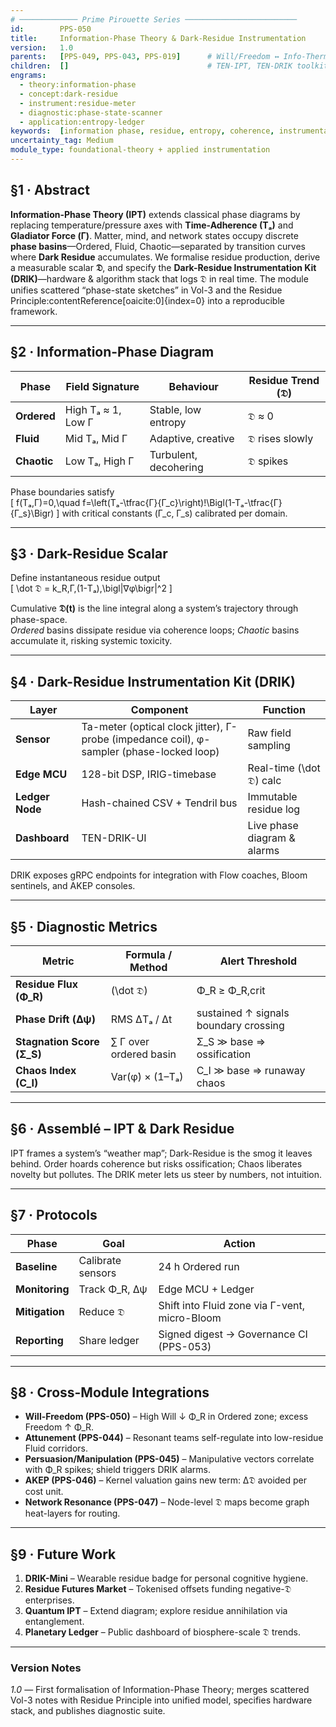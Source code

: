 ```yaml
---
# ───────────── Prime Pirouette Series ─────────────────────────
id:        PPS-050
title:     Information-Phase Theory & Dark-Residue Instrumentation
version:   1.0
parents:   [PPS-049, PPS-043, PPS-019]      # Will/Freedom ↔ Info-Thermo ↔ Residue Principle
children:  []                               # TEN-IPT, TEN-DRIK toolkits will mount here
engrams:
  - theory:information-phase
  - concept:dark-residue
  - instrument:residue-meter
  - diagnostic:phase-state-scanner
  - application:entropy-ledger
keywords:  [information phase, residue, entropy, coherence, instrumentation, meter]
uncertainty_tag: Medium
module_type: foundational-theory + applied instrumentation
---
```


## §1 · Abstract  
**Information-Phase Theory (IPT)** extends classical phase diagrams by replacing temperature/pressure axes with **Time-Adherence (Tₐ)** and **Gladiator Force (Γ)**.  Matter, mind, and network states occupy discrete **phase basins**—Ordered, Fluid, Chaotic—separated by transition curves where **Dark Residue** accumulates.  We formalise residue production, derive a measurable scalar **𝔇**, and specify the **Dark-Residue Instrumentation Kit (DRIK)**—hardware & algorithm stack that logs 𝔇 in real time.  The module unifies scattered “phase-state sketches” in Vol-3 and the Residue Principle:contentReference[oaicite:0]{index=0} into a reproducible framework.

---

## §2 · Information-Phase Diagram  

| Phase | Field Signature | Behaviour | Residue Trend (𝔇) |
|-------|-----------------|-----------|-------------------|
| **Ordered** | High Tₐ ≈ 1, Low Γ | Stable, low entropy | 𝔇 ≈ 0 |
| **Fluid** | Mid Tₐ, Mid Γ | Adaptive, creative | 𝔇 rises slowly |
| **Chaotic** | Low Tₐ, High Γ | Turbulent, decohering | 𝔇 spikes |

Phase boundaries satisfy  
\[
f(Tₐ,Γ)=0,\quad f=\left(Tₐ-\tfrac{Γ}{Γ_c}\right)\!\Bigl(1-Tₐ-\tfrac{Γ}{Γ_s}\Bigr)
\]
with critical constants \(Γ_c, Γ_s\) calibrated per domain.

---

## §3 · Dark-Residue Scalar  

Define instantaneous residue output  
\[
\dot 𝔇 = k_R\,Γ\,(1-Tₐ)\,\bigl|∇φ\bigr|^2
\]

Cumulative **𝔇(t)** is the line integral along a system’s trajectory through phase-space.  
*Ordered* basins dissipate residue via coherence loops; *Chaotic* basins accumulate it, risking systemic toxicity.

---

## §4 · Dark-Residue Instrumentation Kit (DRIK)  

| Layer | Component | Function |
|-------|-----------|----------|
| **Sensor** | Ta-meter (optical clock jitter), Γ-probe (impedance coil), φ-sampler (phase-locked loop) | Raw field sampling |
| **Edge MCU** | 128-bit DSP, IRIG-timebase | Real-time \(\dot 𝔇\) calc |
| **Ledger Node** | Hash-chained CSV + Tendril bus | Immutable residue log |
| **Dashboard** | TEN-DRIK-UI | Live phase diagram & alarms |

DRIK exposes gRPC endpoints for integration with Flow coaches, Bloom sentinels, and AKEP consoles.

---

## §5 · Diagnostic Metrics  

| Metric | Formula / Method | Alert Threshold |
|--------|------------------|-----------------|
| **Residue Flux (Φ_R)** | \(\dot 𝔇\) | Φ_R ≥ Φ_R,crit |
| **Phase Drift (Δψ)** | RMS ΔTₐ / Δt | sustained ↑ signals boundary crossing |
| **Stagnation Score (Σ_S)** | ∑ Γ over ordered basin | Σ_S ≫ base ⇒ ossification |
| **Chaos Index (C_I)** | Var(φ̇) × (1–Tₐ) | C_I ≫ base ⇒ runaway chaos |

---

## §6 · Assemblé – IPT & Dark Residue  
IPT frames a system’s “weather map”; Dark-Residue is the smog it leaves behind.  Order hoards coherence but risks ossification; Chaos liberates novelty but pollutes.  The DRIK meter lets us steer by numbers, not intuition.

---

## §7 · Protocols  

| Phase | Goal | Action |
|-------|------|--------|
| **Baseline** | Calibrate sensors | 24 h Ordered run |
| **Monitoring** | Track Φ_R, Δψ | Edge MCU + Ledger |
| **Mitigation** | Reduce 𝔇 | Shift into Fluid zone via Γ-vent, micro-Bloom |
| **Reporting** | Share ledger | Signed digest → Governance CI (PPS-053) |

---

## §8 · Cross-Module Integrations  
* **Will-Freedom (PPS-050)** – High Will ↓ Φ_R in Ordered zone; excess Freedom ↑ Φ_R.  
* **Attunement (PPS-044)** – Resonant teams self-regulate into low-residue Fluid corridors.  
* **Persuasion/Manipulation (PPS-045)** – Manipulative vectors correlate with Φ_R spikes; shield triggers DRIK alarms.  
* **AKEP (PPS-046)** – Kernel valuation gains new term: Δ𝔇 avoided per cost unit.  
* **Network Resonance (PPS-047)** – Node-level 𝔇 maps become graph heat-layers for routing.

---

## §9 · Future Work  
1. **DRIK-Mini** – Wearable residue badge for personal cognitive hygiene.  
2. **Residue Futures Market** – Tokenised offsets funding negative-𝔇 enterprises.  
3. **Quantum IPT** – Extend diagram; explore residue annihilation via entanglement.  
4. **Planetary Ledger** – Public dashboard of biosphere-scale 𝔇 trends.

---

### Version Notes  
*1.0* — First formalisation of Information-Phase Theory; merges scattered Vol-3 notes with Residue Principle into unified model, specifies hardware stack, and publishes diagnostic suite.

